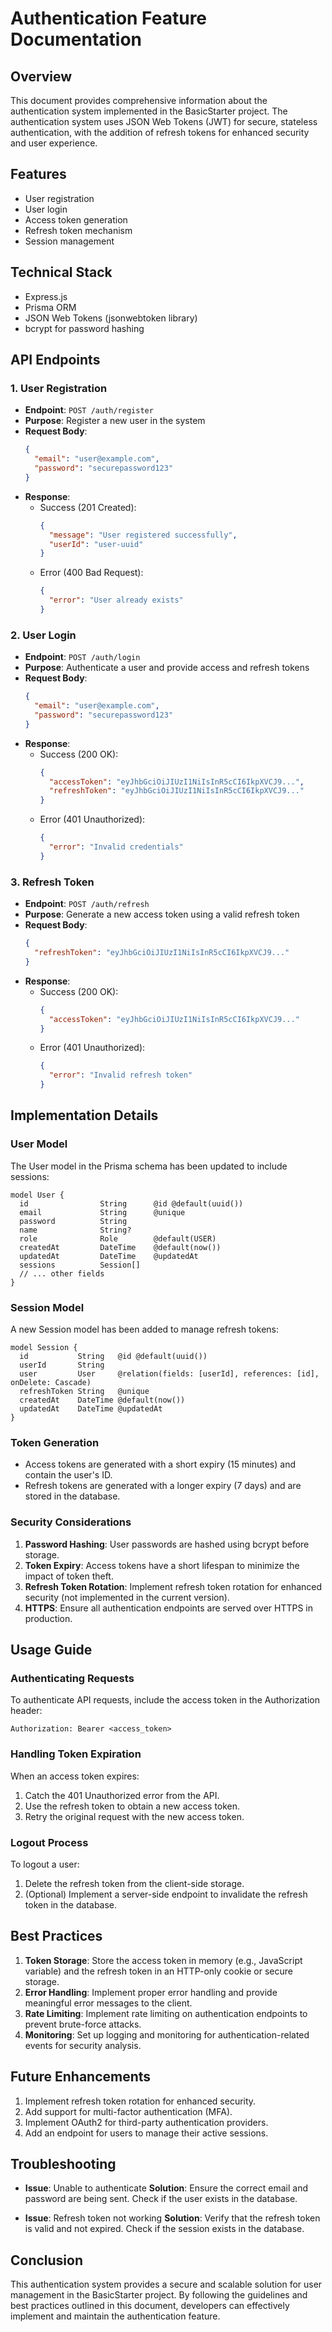 # Authentication Feature Documentation

## Overview

This document provides comprehensive information about the authentication system implemented in the BasicStarter project. The authentication system uses JSON Web Tokens (JWT) for secure, stateless authentication, with the addition of refresh tokens for enhanced security and user experience.

## Features

- User registration
- User login
- Access token generation
- Refresh token mechanism
- Session management

## Technical Stack

- Express.js
- Prisma ORM
- JSON Web Tokens (jsonwebtoken library)
- bcrypt for password hashing

## API Endpoints

### 1. User Registration

- **Endpoint**: `POST /auth/register`
- **Purpose**: Register a new user in the system
- **Request Body**:
  ```json
  {
    "email": "user@example.com",
    "password": "securepassword123"
  }
  ```
- **Response**: 
  - Success (201 Created):
    ```json
    {
      "message": "User registered successfully",
      "userId": "user-uuid"
    }
    ```
  - Error (400 Bad Request):
    ```json
    {
      "error": "User already exists"
    }
    ```

### 2. User Login

- **Endpoint**: `POST /auth/login`
- **Purpose**: Authenticate a user and provide access and refresh tokens
- **Request Body**:
  ```json
  {
    "email": "user@example.com",
    "password": "securepassword123"
  }
  ```
- **Response**:
  - Success (200 OK):
    ```json
    {
      "accessToken": "eyJhbGciOiJIUzI1NiIsInR5cCI6IkpXVCJ9...",
      "refreshToken": "eyJhbGciOiJIUzI1NiIsInR5cCI6IkpXVCJ9..."
    }
    ```
  - Error (401 Unauthorized):
    ```json
    {
      "error": "Invalid credentials"
    }
    ```

### 3. Refresh Token

- **Endpoint**: `POST /auth/refresh`
- **Purpose**: Generate a new access token using a valid refresh token
- **Request Body**:
  ```json
  {
    "refreshToken": "eyJhbGciOiJIUzI1NiIsInR5cCI6IkpXVCJ9..."
  }
  ```
- **Response**:
  - Success (200 OK):
    ```json
    {
      "accessToken": "eyJhbGciOiJIUzI1NiIsInR5cCI6IkpXVCJ9..."
    }
    ```
  - Error (401 Unauthorized):
    ```json
    {
      "error": "Invalid refresh token"
    }
    ```

## Implementation Details

### User Model

The User model in the Prisma schema has been updated to include sessions:

```prisma
model User {
  id                String      @id @default(uuid())
  email             String      @unique
  password          String
  name              String?
  role              Role        @default(USER)
  createdAt         DateTime    @default(now())
  updatedAt         DateTime    @updatedAt
  sessions          Session[]
  // ... other fields
}
```

### Session Model

A new Session model has been added to manage refresh tokens:

```prisma
model Session {
  id           String   @id @default(uuid())
  userId       String
  user         User     @relation(fields: [userId], references: [id], onDelete: Cascade)
  refreshToken String   @unique
  createdAt    DateTime @default(now())
  updatedAt    DateTime @updatedAt
}
```

### Token Generation

- Access tokens are generated with a short expiry (15 minutes) and contain the user's ID.
- Refresh tokens are generated with a longer expiry (7 days) and are stored in the database.

### Security Considerations

1. **Password Hashing**: User passwords are hashed using bcrypt before storage.
2. **Token Expiry**: Access tokens have a short lifespan to minimize the impact of token theft.
3. **Refresh Token Rotation**: Implement refresh token rotation for enhanced security (not implemented in the current version).
4. **HTTPS**: Ensure all authentication endpoints are served over HTTPS in production.

## Usage Guide

### Authenticating Requests

To authenticate API requests, include the access token in the Authorization header:

```
Authorization: Bearer <access_token>
```

### Handling Token Expiration

When an access token expires:

1. Catch the 401 Unauthorized error from the API.
2. Use the refresh token to obtain a new access token.
3. Retry the original request with the new access token.

### Logout Process

To logout a user:

1. Delete the refresh token from the client-side storage.
2. (Optional) Implement a server-side endpoint to invalidate the refresh token in the database.

## Best Practices

1. **Token Storage**: Store the access token in memory (e.g., JavaScript variable) and the refresh token in an HTTP-only cookie or secure storage.
2. **Error Handling**: Implement proper error handling and provide meaningful error messages to the client.
3. **Rate Limiting**: Implement rate limiting on authentication endpoints to prevent brute-force attacks.
4. **Monitoring**: Set up logging and monitoring for authentication-related events for security analysis.

## Future Enhancements

1. Implement refresh token rotation for enhanced security.
2. Add support for multi-factor authentication (MFA).
3. Implement OAuth2 for third-party authentication providers.
4. Add an endpoint for users to manage their active sessions.

## Troubleshooting

- **Issue**: Unable to authenticate
  **Solution**: Ensure the correct email and password are being sent. Check if the user exists in the database.

- **Issue**: Refresh token not working
  **Solution**: Verify that the refresh token is valid and not expired. Check if the session exists in the database.

## Conclusion

This authentication system provides a secure and scalable solution for user management in the BasicStarter project. By following the guidelines and best practices outlined in this document, developers can effectively implement and maintain the authentication feature.
